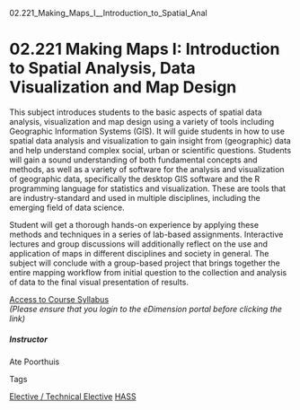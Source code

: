 02.221_Making_Maps_I__Introduction_to_Spatial_Anal



02.221 Making Maps I: Introduction to Spatial Analysis, Data Visualization and Map Design
=========================================================================================

This subject introduces students to the basic aspects of spatial data analysis, visualization and map design using a variety of tools including Geographic Information Systems (GIS). It will guide students in how to use spatial data analysis and visualization to gain insight from (geographic) data and help understand complex social, urban or scientific questions. Students will gain a sound understanding of both fundamental concepts and methods, as well as a variety of software for the analysis and visualization of geographic data, specifically the desktop GIS software and the R programming language for statistics and visualization. These are tools that are industry-standard and used in multiple disciplines, including the emerging field of data science.

Student will get a thorough hands-on experience by applying these methods and techniques in a series of lab-based assignments. Interactive lectures and group discussions will additionally reflect on the use and application of maps in different disciplines and society in general. The subject will conclude with a group-based project that brings together the entire mapping workflow from initial question to the collection and analysis of data to the final visual presentation of results.

[Access to Course Syllabus](https://edimension.sutd.edu.sg/bbcswebdav/pid-51254-dt-content-rid-246242_1/courses/1630-HASS-Main/02.221%20Making%20Maps%20I%281%29.pdf)  
*(Please ensure that you login to the eDimension portal before clicking the link)*

##### **Instructor**

Ate Poorthuis

Tags

[Elective / Technical Elective](/education/undergraduate/courses/?course-type=853)
[HASS](/education/undergraduate/courses/?pillar-cluster=56)

